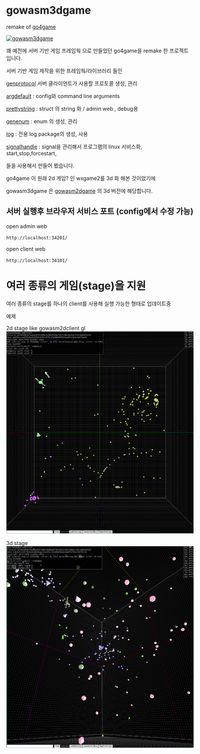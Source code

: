 # gowasm3dgame

remake of [go4game](https://github.com/kasworld/go4game)


[![gowasm3dgame](https://img.youtube.com/vi/xC3vTiiO6CA/0.jpg)](https://www.youtube.com/watch?v=xC3vTiiO6CA "gowasm3dgame")

꽤 예전에 서버 기반 게임 프레임웍 으로 만들었던 go4game을 remake 한 프로젝트 입니다. 

서버 기반 게임 제작을 위한 프레임웍/라이브러리 들인 

[genprotocol](https://github.com/kasworld/genprotocol) 서버 클라이언트가 사용할 프로토콜 생성, 관리 

[argdefault](https://github.com/kasworld/argdefault) : config와 command line arguments 

[prettystring](https://github.com/kasworld/prettystring) : struct 의 string 화 / admin web , debug용 

[genenum](https://github.com/kasworld/genenum) : enum 의 생성, 관리 

[log](https://github.com/kasworld/log) : 전용 log package의 생성, 사용 

[signalhandle](https://github.com/kasworld/signalhandle) : signal을 관리해서 프로그램의 linux 서비스화, start,stop,forcestart,

들을 사용해서 만들어 봤습니다. 

go4game 이 원래 2d 게임? 인 wxgame2를 3d 화 해본 것이었기에 

gowasm3dgame 은 [gowasm2dgame](https://github.com/kasworld/gowasm2dgame) 의 3d 버전에 해당합니다. 

## 서버 실행후 브라우저 서비스 포트 (config에서 수정 가능)

open admin web

    http://localhost:34201/

open client web
    
    http://localhost:34101/


# 여러 종류의 게임(stage)을 지원 

여러 종류의 stage를 하나의 client를 사용해 실행 가능한 형태로 업데이트중 

예제 

2d stage like gowasm2dclient gl
![screenshot](2d.png)

3d stage 
![screenshot](3d.png)